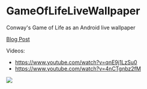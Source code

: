 # GameOfLifeLiveWallpaper
Conway's Game of Life as an Android live wallpaper

[Blog Post](http://samclane.github.io/Processing-Live-Wallpaper/)

Videos:

* https://www.youtube.com/watch?v=qnE9j1LzSu0
* https://www.youtube.com/watch?v=4nCTgnbz2fM

![](https://i.imgur.com/MOBWNiZ.png?1)
